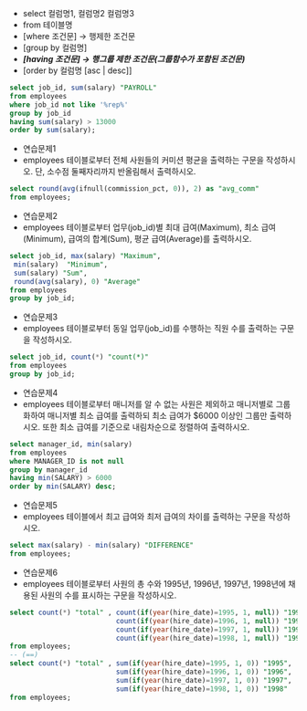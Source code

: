 

- select 컬럼명1, 컬럼명2 컬럼명3
- from 테이블명
- \[where 조건문] -> 행제한 조건문
- \[group by 컬럼명]
- ***\[having 조건문] -> 행그룹 제한 조건문(그룹함수가 포함된 조건문)***
- \[order by 컬럼명 \[asc | desc]]

```sql title:MySQL
select job_id, sum(salary) "PAYROLL"
from employees
where job_id not like '%rep%'
group by job_id
having sum(salary) > 13000
order by sum(salary);
```

- 연습문제1
- employees 테이블로부터 전체 사원들의 커미션 평균을 출력하는 구문을 작성하시오. 단, 소수점 둘째자리까지 반올림해서 출력하시오.
```sql title:MySQL
select round(avg(ifnull(commission_pct, 0)), 2) as "avg_comm"
from employees;
```

- 연습문제2
- employees 테이블로부터 업무(job_id)별 최대 급여(Maximum), 최소 급여(Minimum), 급여의 합계(Sum), 평균 급여(Average)를 출력하시오.
```sql title:MySQL
select job_id, max(salary) "Maximum",
 min(salary)  "Minimum", 
 sum(salary) "Sum", 
 round(avg(salary), 0) "Average"
from employees
group by job_id;
```

- 연습문제3
- employees 테이블로부터 동일 업무(job_id)를 수행하는 직원 수를 출력하는 구문을 작성하시오.
```sql title:MySQL
select job_id, count(*) "count(*)"
from employees
group by job_id;
```

- 연습문제4
- employees 테이블로부터 매니저를 알 수 없는 사원은 제외하고 매니저별로 그룹화하여 매니저별 최소 급여를 출력하되 최소 급여가 $6000 이상인 그룹만 출력하시오. 또한 최소 급여를 기준으로 내림차순으로 정렬하여 출력하시오.
```sql title:MySQL
select manager_id, min(salary)
from employees
where MANAGER_ID is not null
group by manager_id
having min(SALARY) > 6000 
order by min(SALARY) desc;
```

- 연습문제5
- employees 테이블에서 최고 급여와 최저 급여의 차이를 출력하는 구문을 작성하시오.
```sql title:MySQL
select max(salary) - min(salary) "DIFFERENCE"
from employees;
```

- 연습문제6
- employees 테이블로부터 사원의 총 수와 1995년, 1996년, 1997년, 1998년에 채용된 사원의 수를 표시하는 구문을 작성하시오.
```sql title:MySQL
select count(*) "total" , count(if(year(hire_date)=1995, 1, null)) "1995",
						  count(if(year(hire_date)=1996, 1, null)) "1996",
                          count(if(year(hire_date)=1997, 1, null)) "1997",
                          count(if(year(hire_date)=1998, 1, null)) "1998"
from employees;
-- (==)
select count(*) "total" , sum(if(year(hire_date)=1995, 1, 0)) "1995",
						  sum(if(year(hire_date)=1996, 1, 0)) "1996",
                          sum(if(year(hire_date)=1997, 1, 0)) "1997",
                          sum(if(year(hire_date)=1998, 1, 0)) "1998"
from employees;
```

